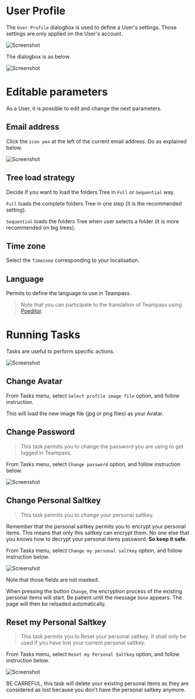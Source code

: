 # User Profile

The `User Profile` dialogbox is used to define a User's settings. Those settings are only applied on the User's account.

![Screenshot](../img/feat-prof-1.png)

The dialogbox is as below.

![Screenshot](../img/feat-prof-2.png)

# Editable parameters

As a User, it is possible to edit and change the next parameters.

## Email address

Click the `icon pen` at the left of the current email address. Do as explained below.

![Screenshot](../img/feat-prof-3.png)

## Tree load strategy

Decide if you want to load the folders Tree in `Full` or `Sequential` way.

`Full` loads the complete folders Tree in one step (it is the recommended setting).

`Sequential` loads the folders Tree when user selects a folder (it is more recommended on big trees).

## Time zone

Select the `Timezone` corresponding to your localisation.

## Language

Permits to define the language to use in Teampass.

> Note that you can participate to the translation of Teampass using [Poeditor](https://poeditor.com/projects/view?id=16418).

# Running Tasks

Tasks are useful to perform specific actions.

![Screenshot](../img/feat-prof-4.png)

## Change Avatar

From Tasks menu, select `Select profile image file` option, and follow instruction.

This will load the new image file (jpg or png files) as your Avatar.

## Change Password

> This task permits you to change the password you are using to get logged in Teampass.

From Tasks menu, select `Change password` option, and follow instruction below.

![Screenshot](../img/feat-prof-5.png)

## Change Personal Saltkey

> This task permits you to change your personal saltkey.
    
Remember that the personal saltkey permits you to encrypt your personal items. This means that only this saltkey can encrypt them. No one else that you knows how to decrypt your personal items password. **So keep it safe**.

From Tasks menu, select `Change my personal saltkey` option, and follow instruction below.

![Screenshot](../img/feat-prof-6.png)

Note that those fields are not masked.

When pressing the button `Change`, the encryption process of the existing personal items will start.
Be patient until the message `Done` appears. The page will then be reloaded automatically.

## Reset my Personal Saltkey

> This task permits you to Reset your personal saltkey. It shall only be used if you have lost your current personal saltkey.

From Tasks menu, select `Reset my Personal Saltkey` option, and follow instruction below.

![Screenshot](../img/feat-prof-7.png)

BE CARREFUL, this task will delete your existing personal items as they are considered as lost because you don't have the personal saltkey anymore.
